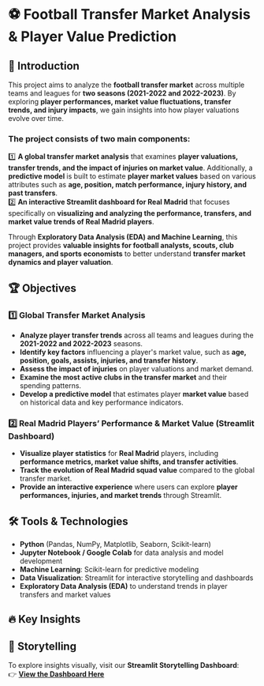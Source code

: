 # ⚽ Football Transfer Market Analysis & Player Value Prediction  

## 📌 Introduction  
This project aims to analyze the **football transfer market** across multiple teams and leagues for **two seasons (2021-2022 and 2022-2023)**. By exploring **player performances, market value fluctuations, transfer trends, and injury impacts**, we gain insights into how player valuations evolve over time.  

### The project consists of two main components:  
1️⃣ **A global transfer market analysis** that examines **player valuations, transfer trends, and the impact of injuries on market value**. Additionally, a **predictive model** is built to estimate **player market values** based on various attributes such as **age, position, match performance, injury history, and past transfers**.  
2️⃣ **An interactive Streamlit dashboard for Real Madrid** that focuses specifically on **visualizing and analyzing the performance, transfers, and market value trends of Real Madrid players**.  

Through **Exploratory Data Analysis (EDA) and Machine Learning**, this project provides **valuable insights for football analysts, scouts, club managers, and sports economists** to better understand **transfer market dynamics and player valuation**.

## 🏆 Objectives  

### **1️⃣ Global Transfer Market Analysis**  
- **Analyze player transfer trends** across all teams and leagues during the **2021-2022 and 2022-2023** seasons.  
- **Identify key factors** influencing a player's market value, such as **age, position, goals, assists, injuries, and transfer history**.  
- **Assess the impact of injuries** on player valuations and market demand.  
- **Examine the most active clubs in the transfer market** and their spending patterns.  
- **Develop a predictive model** that estimates player **market value** based on historical data and key performance indicators.  

### **2️⃣ Real Madrid Players’ Performance & Market Value (Streamlit Dashboard)**  
- **Visualize player statistics** for **Real Madrid** players, including **performance metrics, market value shifts, and transfer activities**.  
- **Track the evolution of Real Madrid squad value** compared to the global transfer market.  
- **Provide an interactive experience** where users can explore **player performances, injuries, and market trends** through Streamlit.  

## 🛠️ Tools & Technologies  
- **Python** (Pandas, NumPy, Matplotlib, Seaborn, Scikit-learn)  
- **Jupyter Notebook / Google Colab** for data analysis and model development  
- **Machine Learning**: Scikit-learn for predictive modeling  
- **Data Visualization**: Streamlit for interactive storytelling and dashboards  
- **Exploratory Data Analysis (EDA)** to understand trends in player transfers and market values  

## 🔥 Key Insights  

## 📌 Storytelling  
To explore insights visually, visit our **Streamlit Storytelling Dashboard**:  
👉 **[View the Dashboard Here](https://usecase-7-igmjq6zrxgwqhych9gxjf8.streamlit.app/)**  
